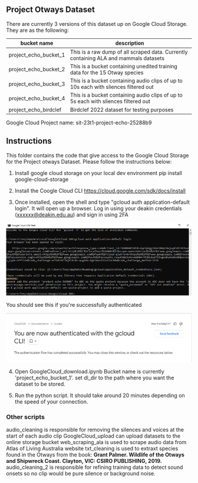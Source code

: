 ## Project Otways Dataset

There are currently 3 versions of this dataset up on Google Cloud Storage. They are as the following:

|  	bucket name | description  |
|---|---|
| project_echo_bucket_1    | This is a raw dump of all scraped data. Currently containing ALA and mammals datasets    |
| project_echo_bucket_2    | This is a bucket containing unedited training data for the 15 Otway species   |
| project_echo_bucket_3    | This is a bucket containing audio clips of up to 10s each with sliences filtered out   |
| project_echo_bucket_4    | This is a bucket containing audio clips of up to 5s each with sliences filtered out   |
| project_echo_birdclef    | Birdclef 2022 dataset for testing purposes  |

Google Cloud Project name: sit-23t1-project-echo-25288b9

## Instructions

This folder contains the code that give access to the Google Cloud Storage for the Project otways Dataset. Please follow the instructions below:

1. Install google cloud storage on your local dev environment
pip install google-cloud-storage

2. Install the Coogle Cloud CLI https://cloud.google.com/sdk/docs/install

3. Once installed, open the shell and type "gcloud auth application-default login". It will open up a browser.
Log in using your deakin credentials (xxxxxx@deakin.edu.au) and sign in using 2FA

![login](ScreenshotGCP.png)

You should see this if you're successfully authenticated

![Success](ScreenshotSuccess.png)

4. Open GoogleCloud_download.ipynb Bucket name is currently 'project_echo_bucket_1'. set dl_dir to the path where you want the dataset to be stored.

5. Run the python script. It should take around 20 minutes depending on the speed of your connection.

### Other scripts

audio_cleaning is responsible for removing the silences and voices at the start of each audio clip
GoogleCloud_upload can upload datasets to the online storage bucket
web_scraping_ala is used to scrape audio data from Atlas of Living Australia website
txt_cleaning is used to extraxt species found in the Otways from the book: __Grant Palmer. Wildlife of the Otways and Shipwreck Coast. Clayton, VIC: CSIRO PUBLISHING, 2019.__
audio_cleaning_2 is responsible for refining training data to detect sound onsets so no clip would be pure silence or background noise. 
